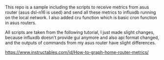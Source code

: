 This repo is a sample including the scripts to receive metrics from asus router (asus dsl-n16 is used) and send all these metrics to influxdb running on the local network. I also added cru function which is basic cron function in asus routers.

All scripts are taken from the following tutorial, I just made slight changes, because influxdb doesn't provide gui anymore and also api format changed, and the outputs of commands from my asus router have slight differences.

https://www.instructables.com/id/How-to-graph-home-router-metrics/
